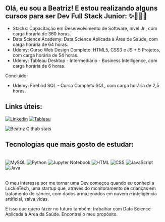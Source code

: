 ## Olá, eu sou a Beatriz! E estou realizando alguns cursos para ser Dev Full Stack Junior: ✨👩🏻‍⚕️ 
- Stackx: Capacitação em Desenvolvimento de Software, nível Jr., com carga horária de 360 horas.
- Data Science Academy: Data Science Aplicada à Área de Saúde, com carga horária de 64 horas.
- Udemy: Curso Web Design Completo: HTML5, CSS3 e JS + 5 Projetos, com carga horária de 54 horas.
- Udemy: Tableau Desktop - Intermediário - Business Intelligence, com carga horária de 6 horas.

Concluído:
- Udemy: Firebird SQL - Curso Completo SQL, com carga horária de 2,5 horas. 

## Links úteis: 

[![Linkedin](https://img.shields.io/badge/LinkedIn-0077B5?style=for-the-badge&logo=linkedin&logoColor=white)](www.linkedin.com/in/beatrizssartori)
[![Tableau](https://img.shields.io/badge/Tableau-E97627?style=for-the-badge&logo=Tableau&logoColor=white)](https://public.tableau.com/app/profile/beatriz.sartori)

![Beatriz Github stats](https://github-readme-stats.vercel.app/api?username=beatrizssartori&show_icons=true&theme=radical)

## Tecnologias que mais gosto de estudar: 

<div style ="display: inline_block"><br/>
  <img align="center" alt="MySQL" src="https://img.shields.io/badge/MySQL-005C84?style=for-the-badge&logo=mysql&logoColor=white" />
  <img align="center" alt="Python" src="https://img.shields.io/badge/Python-14354C?style=for-the-badge&logo=python&logoColor=white" />
  <img align="center" alt="Jupyter Notebook" src="https://img.shields.io/badge/jupyter-%23FA0F00.svg?style=for-the-badge&logo=jupyter&logoColor=white" />
  <img align="center" alt="HTML" src="https://img.shields.io/badge/HTML5-E34F26?style=for-the-badge&logo=html5&logoColor=white" />
  <img align="center" alt="CSS" src="https://img.shields.io/badge/CSS-239120?&style=for-the-badge&logo=css3&logoColor=white" />
  <img align="center" alt="JavaScript" src="https://img.shields.io/badge/JavaScript-F7DF1E?style=for-the-badge&logo=javascript&logoColor=black" />
  <img align="center" alt="Java" src="https://img.shields.io/badge/Java-ED8B00?style=for-the-badge&logo=java&logoColor=white" />
</div><br/>

O meu interesse por me tornar uma Dev começou quando eu conheci a LuckieTech, uma startup que, através do monitoramento de crianças em tratamento de câncer, com dados armazenados em nuvem e inteligência artificial, salva vidas.

É isso que quero fazer no futuro também: trabalhar com Data Science Aplicada à Área da Saúde. Encontrei o meu propósito. 
